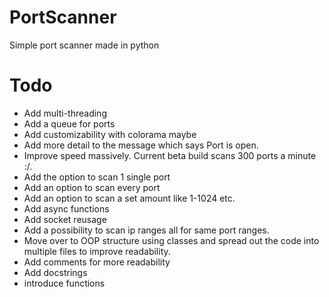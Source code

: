# PortScanner
 Simple port scanner made in python

 # Todo

 - Add multi-threading
 - Add a queue for ports
 - Add customizability with colorama maybe
 - Add more detail to the message which says Port <port number> is open.
 - Improve speed massively. Current beta build scans 300 ports a minute :/.
 - Add the option to scan 1 single port
 - Add an option to scan every port
 - Add an option to scan a set amount like 1-1024 etc.
 - Add async functions
 - Add socket reusage
 - Add a possibility to scan ip ranges all for same port ranges.
 - Move over to OOP structure using classes and spread out the code into multiple files to improve readability.
 - Add comments for more readability
 - Add docstrings
 - introduce functions
